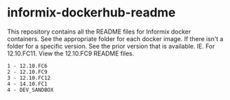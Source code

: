 # informix-dockerhub-readme

This repository contains all the README files for Informix docker containers.  See the appropriate folder for each docker image.  If there isn't a folder for a specific version.  See the prior version that is available.  IE.  For 12.10.FC11.  View the 12.10.FC9 README files.


```shell
1 - 12.10.FC6
2 - 12.10.FC9
3 - 12.10.FC12
4 - 14.10.FC1
4 - DEV_SANDBOX 
```

